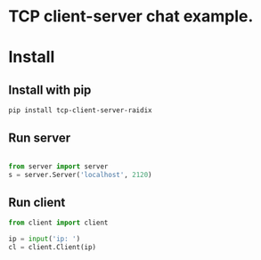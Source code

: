 # TCP client-server chat example.

# Install


## Install with pip
```bash
pip install tcp-client-server-raidix
```
## Run server
```python

from server import server
s = server.Server('localhost', 2120)
```
## Run client
```python
from client import client

ip = input('ip: ')
cl = client.Client(ip)
```
